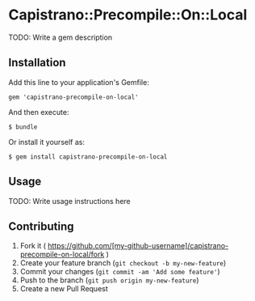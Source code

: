 # Capistrano::Precompile::On::Local

TODO: Write a gem description

## Installation

Add this line to your application's Gemfile:

    gem 'capistrano-precompile-on-local'

And then execute:

    $ bundle

Or install it yourself as:

    $ gem install capistrano-precompile-on-local

## Usage

TODO: Write usage instructions here

## Contributing

1. Fork it ( https://github.com/[my-github-username]/capistrano-precompile-on-local/fork )
2. Create your feature branch (`git checkout -b my-new-feature`)
3. Commit your changes (`git commit -am 'Add some feature'`)
4. Push to the branch (`git push origin my-new-feature`)
5. Create a new Pull Request

